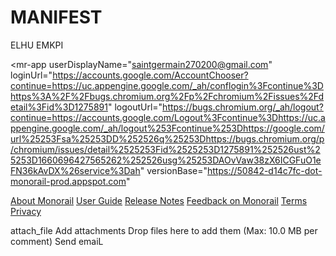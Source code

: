 # MANIFEST
ELHU EMKPI
<!DOCTYPE html>
<html lang="en">
<head>
 <link rel="icon" type="image/vnd.microsoft.icon" href="/static/images/monorail.ico">
 
 <script type="text/javascript" nonce="aIyaVoFmVd9wMpabK64T7pw3p1XxQHwd">
 
 window.CS_env = {
 'absoluteBaseUrl': 'https://bugs.chromium.org',
 'app_version': '50842-d14c7fc.445669227172677136',
 'token': '-l8z-Km5eR9dftOiFd3u7joxNjYwNjEwMDI3',
 'tokenExpiresSec': 1660616927,
 'loggedInUserEmail':
 
 'saintgermain270200@gmail.com'
 ,
 'login_url': 'https://accounts.google.com/AccountChooser?continue\x3dhttps://uc.appengine.google.com/_ah/conflogin%3Fcontinue%3Dhttps%3A%2F%2Fbugs.chromium.org%2Fp%2Fchromium%2Fissues%2Fdetail%3Fid%3D1275891',
 'logout_url': 'https://bugs.chromium.org/_ah/logout?continue\x3dhttps://accounts.google.com/Logout%3Fcontinue%3Dhttps://uc.appengine.google.com/_ah/logout%253Fcontinue%253Dhttps://google.com/url%25253Fsa%25253DD%252526q%25253Dhttps://bugs.chromium.org/p/chromium/issues/detail%2525253Fid%2525253D1275891%252526ust%25253D1660696427565262%252526usg%25253DAOvVaw38zX6ICGFuO1eFN36kAvDX%26service%3Dah',
 'profileUrl':
 
 '/u/458957986/'
 ,
 'projectName': 'chromium',
 'projectIsRestricted': false,
 'is_member': '',
 'gapi_client_id': '679746765624-tqaakho939p2mc7eb65t4ecrj3gj08rt.apps.googleusercontent.com',
 };
 </script>
 
 
 <title>
 1275891 - 
 
 
 chromium -
 
 
 An open-source project to help move the web forward. - 
 
 Monorail
 </title>
 <meta http-equiv="Content-Type" content="text/html; charset=UTF-8">
 <meta http-equiv="X-UA-Compatible" content="IE=edge,chrome=1">
 <meta name="referrer" content="no-referrer">
 
 <meta name="ROBOTS" content="NOARCHIVE">
 
 <meta name="viewport" content="width=device-width, minimum-scale=1.0">
 <link type="text/css" rel="stylesheet" href="https://50842-d14c7fc-dot-monorail-prod.appspot.com/static/css/chopsui-normal.css">
 
 <!-- Lazy load icons. -->
 <link rel="stylesheet"
 href="https://fonts.googleapis.com/icon?family=Material+Icons"
 media="none"
 id="icons-stylesheet">
 <script type="module" async defer nonce="aIyaVoFmVd9wMpabK64T7pw3p1XxQHwd">
 document.getElementById('icons-stylesheet').media = 'all';
 </script>
 
</head>
<script type="text/javascript" nonce="aIyaVoFmVd9wMpabK64T7pw3p1XxQHwd">
 function _go(url, newWindow) {
 if (newWindow)
 window.open(url, '_blank');
 else
 document.location = url;
 }
 function $(id) { return document.getElementById(id); }
 var loadQueue = [];
 function runOnLoad(fn) { loadQueue.push(fn); }
 window.onload = function() {
 for (var i = 0; i < loadQueue.length; i++)
 loadQueue[i]();
 delete loadQueue;
 };
</script>

<script src="/static/dist/mr-app.6ab9520d34e2cbe7f081.min.js" nonce="aIyaVoFmVd9wMpabK64T7pw3p1XxQHwd" type="module"></script>
<mr-app 
 userDisplayName="saintgermain270200@gmail.com"
 loginUrl="https://accounts.google.com/AccountChooser?continue=https://uc.appengine.google.com/_ah/conflogin%3Fcontinue%3Dhttps%3A%2F%2Fbugs.chromium.org%2Fp%2Fchromium%2Fissues%2Fdetail%3Fid%3D1275891"
 logoutUrl="https://bugs.chromium.org/_ah/logout?continue=https://accounts.google.com/Logout%3Fcontinue%3Dhttps://uc.appengine.google.com/_ah/logout%253Fcontinue%253Dhttps://google.com/url%25253Fsa%25253DD%252526q%25253Dhttps://bugs.chromium.org/p/chromium/issues/detail%2525253Fid%2525253D1275891%252526ust%25253D1660696427565262%252526usg%25253DAOvVaw38zX6ICGFuO1eFN36kAvDX%26service%3Dah"
 versionBase="https://50842-d14c7fc-dot-monorail-prod.appspot.com"
></mr-app>

<div id="footer">
 
 
 <a href="https://bugs.chromium.org/p/monorail/adminIntro" title="Monorail 50842-d14c7fc.445669227172677136">About Monorail</a>
 <a href="https://chromium.googlesource.com/infra/infra/+/main/appengine/monorail/doc/userguide/README.md">User Guide</a>
 <a href="https://chromium.googlesource.com/infra/infra/+/main/appengine/monorail/doc/release-notes.md">Release Notes</a>
 <a href="https://bugs.chromium.org/p/monorail/issues/entry?template=Online%20Feedback" target="_blank">Feedback on Monorail</a>
 <a href="https://chromium.googlesource.com/infra/infra/+/main/appengine/monorail/doc/terms.md">Terms</a>
 <a href="https://www.google.com/policies/privacy/">Privacy</a>
</div>

 


<script src="/static/dist/ezt-footer-scripts-package.d0ef803a82ef42c4fa9f.min.js" nonce="aIyaVoFmVd9wMpabK64T7pw3p1XxQHwd" type="module"></script>
<script type="module" nonce="aIyaVoFmVd9wMpabK64T7pw3p1XxQHwd">
// Load and instantiate pRPC client before any other script.
window.prpcClient = new AutoRefreshPrpcClient(
 CS_env.token, CS_env.tokenExpiresSec);
</script>


<script type="text/javascript" defer src="https://50842-d14c7fc-dot-monorail-prod.appspot.com/static/js/graveyard/common.js" nonce="aIyaVoFmVd9wMpabK64T7pw3p1XxQHwd"></script>
<script type="text/javascript" defer src="https://50842-d14c7fc-dot-monorail-prod.appspot.com/static/js/graveyard/listen.js" nonce="aIyaVoFmVd9wMpabK64T7pw3p1XxQHwd"></script>
<script type="text/javascript" defer src="https://50842-d14c7fc-dot-monorail-prod.appspot.com/static/js/graveyard/xmlhttp.js" nonce="aIyaVoFmVd9wMpabK64T7pw3p1XxQHwd"></script>
<script type="text/javascript" defer src="https://50842-d14c7fc-dot-monorail-prod.appspot.com/static/js/graveyard/shapes.js" nonce="aIyaVoFmVd9wMpabK64T7pw3p1XxQHwd"></script>
<script type="text/javascript" defer src="https://50842-d14c7fc-dot-monorail-prod.appspot.com/static/js/graveyard/geom.js" nonce="aIyaVoFmVd9wMpabK64T7pw3p1XxQHwd"></script>
<script type="text/javascript" defer src="https://50842-d14c7fc-dot-monorail-prod.appspot.com/static/js/graveyard/popup_controller.js" nonce="aIyaVoFmVd9wMpabK64T7pw3p1XxQHwd"></script>

<script type="text/javascript" defer src="https://50842-d14c7fc-dot-monorail-prod.appspot.com/static/js/tracker/ac.js" nonce="aIyaVoFmVd9wMpabK64T7pw3p1XxQHwd"></script>
<script type="text/javascript" defer src="https://50842-d14c7fc-dot-monorail-prod.appspot.com/static/js/tracker/tracker-ac.js" nonce="aIyaVoFmVd9wMpabK64T7pw3p1XxQHwd"></script>
<script type="text/javascript" defer src="https://50842-d14c7fc-dot-monorail-prod.appspot.com/static/js/tracker/tracker-install-ac.js" nonce="aIyaVoFmVd9wMpabK64T7pw3p1XxQHwd"></script>

<script type="text/javascript" defer src="https://50842-d14c7fc-dot-monorail-prod.appspot.com/static/js/tracker/tracker-editing.js" nonce="aIyaVoFmVd9wMpabK64T7pw3p1XxQHwd"></script>



 <script type="text/javascript" nonce="aIyaVoFmVd9wMpabK64T7pw3p1XxQHwd">
 runOnLoad(function() {
 TKR_install_ac();
 });
 </script>

<script type="text/javascript" nonce="aIyaVoFmVd9wMpabK64T7pw3p1XxQHwd">
runOnLoad(function() {
 // CrDX Feedback Button
 (function(i,s,o,g,r,a,m){i['CrDXObject']=r;i[r]=i[r]||function(){
 (i[r].q=i[r].q||[]).push(arguments)},a=s.createElement(o),
 m=s.getElementsByTagName(o)[0];a.async=1;a.setAttribute('nonce','aIyaVoFmVd9wMpabK64T7pw3p1XxQHwd');
 a.src=g;m.parentNode.insertBefore(a,m)
 })(window,document,'script','https://storage.googleapis.com/chops-feedback/feedback.js','crdx');
 crdx('setFeedbackButtonLink', 'https://bugs.chromium.org/p/monorail/issues/entry?template=Online%20Feedback');
});
</script>

<script type="text/javascript" nonce="aIyaVoFmVd9wMpabK64T7pw3p1XxQHwd">
// Google Analytics
(function(i,s,o,g,r,a,m){i['GoogleAnalyticsObject']=r;i[r]=i[r]||function(){
(i[r].q=i[r].q||[]).push(arguments)},i[r].l=1*new Date();a=s.createElement(o),
m=s.getElementsByTagName(o)[0];a.async=1;a.setAttribute('nonce','aIyaVoFmVd9wMpabK64T7pw3p1XxQHwd');
a.src=g;m.parentNode.insertBefore(a,m)
})(window,document,'script','//www.google-analytics.com/analytics.js','ga');
(function setupGoogleAnalytics() {
 ga('create', 'UA-55762617-14', {'siteSpeedSampleRate': 100});
})();
</script>


 <script type="text/javascript" nonce="aIyaVoFmVd9wMpabK64T7pw3p1XxQHwd">
 window.addEventListener('load', () => {
 window.getTSMonClient().recordIssueDetailSpaTiming(body {
        box-sizing: border-box;
        margin: 0;
        padding: 0;
        font-family: var(--chops-font-family);
        line-height: 1.4;
        font-size: var(--chops-main-font-size);
        min-width: 300px;
        background: var(--chops-page-bg);
        color: var(--chops-primary-font-color);
}

Benutzer-Agent-Stylesheet
body {
        display: block;
        margin: 8px;
}
:root {
        --chops-red-50: hsl(351deg 100% 96%);
        --chops-red-700: hsl(0deg 65% 51%);
        --chops-purple-50: hsl(292deg 44% 93%);
        --chops-purple-700: hsl(282deg 68% 38%);
        --chops-blue-50: hsl(205deg 87% 94%);
        --chops-blue-75: hsl(206deg 85% 92%);
        --chops-blue-100: hsl(207deg 89% 86%);
        --chops-blue-300: hsl(207deg 89% 68%);
        --chops-blue-700: hsl(210deg 79% 46%);
        --chops-blue-900: hsl(206deg 99% 31%);
        --chops-green-50: hsl(125deg 39% 94%);
        --chops-green-800: hsl(123deg 46% 34%);
        --chops-light-green-10: hsl(114deg 100% 98%);
        --chops-light-green-50: hsl(88deg 52% 94%);
        --chops-yellow-50: hsl(55deg 100% 95%);
        --chops-orange-50: hsl(37deg 100% 94%);
        --chops-orange-200: hsl(36deg 100% 75%);
        --chops-gray-50: hsl(0deg 0% 98%);
        --chops-gray-200: hsl(0deg 0% 93%);
        --chops-gray-300: hsl(0deg 0% 88%);
        --chops-gray-400: hsl(0deg 0% 74%);
        --chops-gray-500: hsl(0deg 0% 62%);
        --chops-gray-600: hsl(0deg 0% 46%);
        --chops-gray-700: hsl(0deg 0% 38%);
        --chops-gray-800: hsl(0deg 0% 26%);
        --chops-gray-850: hsl(0deg 0% 19%);
        --chops-gray-900: hsl(0deg 0% 13%);
        --chops-white: hsl(0deg 0% 100%);
        --chops-black: hsl(0deg 0% 0%);
        --chops-gray-700-alpha: hsl(0deg 0% 0% / 62%);
        --chops-gray-800-alpha: hsl(0deg 0% 0% / 74%);
        --chops-gray-900-alpha: hsl(0deg 0% 0% / 87%);
        --chops-blue-gray-25: hsl(200deg 12% 95%);
        --chops-blue-gray-50: hsl(204deg 15% 94%);
        --chops-primary-header-bg: var(--chops-white);
        --chops-secondary-header-bg: var(--chops-blue-gray-25);
        --chops-sidebar-bg: var(--chops-blue-gray-25);
        --chops-page-bg: var(--chops-white);
        --chops-footer-bg: hsl(0deg 0% 0% / 0%);
        --chops-primary-icon-color: var(--chops-gray-700-alpha);
        --chops-normal-border: 1px solid hsl(0, 0%, 85%);
        --chops-accessible-border: 1px solid var(--chops-gray-400);
        --chops-radius: 6px;
        --chops-shadow: none;
        --chops-primary-font-color: var(--chops-gray-900-alpha);
        --chops-font-family: 'Roboto', 'Noto', sans-serif;
        --chops-link-color: var(--chops-primary-accent-color);
        --chops-link-font-weight: 500;
        --chops-light-accent-color: var(--chops-blue-300);
        --chops-primary-accent-color: var(--chops-blue-700);
Alle Eigenschaften anzeigen (33 weitere)
}


);
 });
 </script>

<script type="text/javascript" nonce="aIyaVoFmVd9wMpabK64T7pw3p1XxQHwd">
 runOnLoad(function() {
 if (typeof(ClientLogger) === "function") {
 let cl = new ClientLogger("issues");
 if (cl.started("new-issue")) {1275891
 cl.logEnd("new-issue", null, 120 * 1000);
 }
 if (cl.started("issue-search")) {
 cl.logEnd("issue-search");
 }
 }
 });
</script>
attach_file
Add attachments
Drop files here to add them (Max: 10.0 MB per comment)
Send emaiL